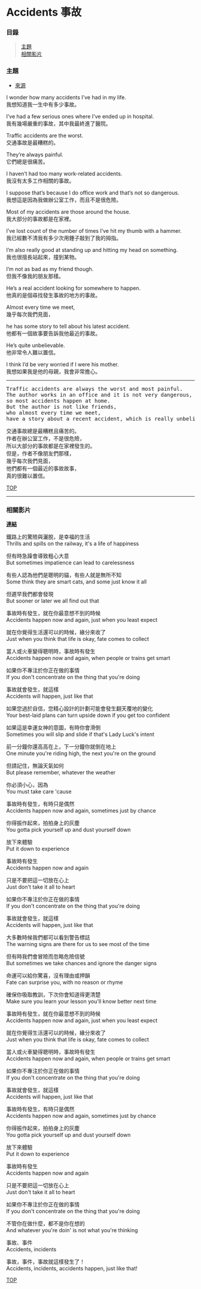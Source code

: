 # Accidents  事故

### 目錄
> [主題](#主題)  
> [相關影片](#相關影片)    

### 主題

- [來源](https://listenaminute.com/a/accidents.html)

I wonder how many accidents I’ve had in my life.                            
我想知道我一生中有多少事故。

I’ve had a few serious ones where I’ve ended up in hospital.                
我有幾場嚴重的事故，其中我最終進了醫院。

Traffic accidents are the worst.                                            
交通事故是最糟糕的。

They’re always painful.                                                     
它們總是很痛苦。

I haven’t had too many work-related accidents.                              
我沒有太多工作相關的事故。

I suppose that’s because I do office work and that’s not so dangerous.      
我想這是因為我做辦公室工作，而且不是很危險。

Most of my accidents are those around the house.                            
我大部分的事故都是在家裡。

I’ve lost count of the number of times I’ve hit my thumb with a hammer.     
我已經數不清我有多少次用錘子敲到了我的拇指。

I’m also really good at standing up and hitting my head on something.       
我也很擅長站起來，撞到某物。

I’m not as bad as my friend though.                                         
但我不像我的朋友那樣。

He’s a real accident looking for somewhere to happen.                       
他真的是個尋找發生事故的地方的事故。

Almost every time we meet,                                                  
幾乎每次我們見面，  

he has some story to tell about his latest accident.                        
他都有一個故事要告訴我他最近的事故。

He’s quite unbelievable.                                                    
他非常令人難以置信。

I think I’d be very worried if I were his mother.                           
我想如果我是他的母親，我會非常擔心。

---
<pre>
Traffic accidents are always the worst and most painful. 
The author works in an office and it is not very dangerous, 
so most accidents happen at home. 
But the author is not like friends,
who almost every time we meet, 
have a story about a recent accident, which is really unbelievable. </pre>
<pre>
交通事故總是最糟糕且痛苦的。
作者在辦公室工作，不是很危險，
所以大部分的事故都是在家裡發生的。
但是，作者不像朋友們那樣，
幾乎每次我們見面，
他們都有一個最近的事故故事，
真的很難以置信。
</pre>

[TOP](#accidents--事故)

---

### **相關影片**

[**連結**](https://youtu.be/iLwVVEHb5HI)

鐵路上的驚險與灑脫，是幸福的生活  
Thrills and spills on the railway, it's a life of happiness

但有時急躁會導致粗心大意  
But sometimes impatience can lead to carelessness

有些人認為他們是聰明的貓，有些人就是無所不知  
Some think they are smart cats, and some just know it all

但遲早我們都會發現  
But sooner or later we all find out that

事故時有發生，就在你最意想不到的時候  
Accidents happen now and again, just when you least expect

就在你覺得生活還可以的時候，緣分來收了  
Just when you think that life is okay, fate comes to collect

當人或火車變得聰明時，事故時有發生  
Accidents happen now and again, when people or trains get smart

如果你不專注於你正在做的事情  
If you don't concentrate on the thing that you're doing

事故就會發生，就這樣  
Accidents will happen, just like that

如果您過於自信，您精心設計的計劃可能會發生翻天覆地的變化  
Your best-laid plans can turn upside down if you get too confident

如果這是幸運女神的意圖，有時你會滑倒  
Sometimes you will slip and slide if that's Lady Luck's intent

前一分鐘你還高高在上，下一分鐘你就倒在地上  
One minute you're riding high, the next you're on the ground

但請記住，無論天氣如何  
But please remember, whatever the weather

你必須小心，因為  
You must take care 'cause

事故時有發生，有時只是偶然  
Accidents happen now and again, sometimes just by chance

你得振作起來，拍拍身上的灰塵  
You gotta pick yourself up and dust yourself down

放下來體驗  
Put it down to experience

事故時有發生  
Accidents happen now and again

只是不要把這一切放在心上  
Just don't take it all to heart

如果你不專注於你正在做的事情  
If you don't concentrate on the thing that you're doing

事故就會發生，就這樣  
Accidents will happen, just like that

大多數時候我們都可以看到警告標誌  
The warning signs are there for us to see most of the time

但有時我們會冒險而忽略危險信號  
But sometimes we take chances and ignore the danger signs

命運可以給你驚喜，沒有理由或押韻  
Fate can surprise you, with no reason or rhyme

確保你吸取教訓，下次你會知道得更清楚  
Make sure you learn your lesson you'll know better next time

事故時有發生，就在你最意想不到的時候  
Accidents happen now and again, just when you least expect

就在你覺得生活還可以的時候，緣分來收了  
Just when you think that life is okay, fate comes to collect

當人或火車變得聰明時，事故時有發生  
Accidents happen now and again, when people or trains get smart

如果你不專注於你正在做的事情  
If you don't concentrate on the thing that you're doing

事故就會發生，就這樣  
Accidents will happen, just like that

事故時有發生，有時只是偶然  
Accidents happen now and again, sometimes just by chance

你得振作起來，拍拍身上的灰塵  
You gotta pick yourself up and dust yourself down

放下來體驗  
Put it down to experience

事故時有發生  
Accidents happen now and again

只是不要把這一切放在心上  
Just don't take it all to heart

如果你不專注於你正在做的事情  
If you don't concentrate on the thing that you're doing

不管你在做什麼，都不是你在想的  
And whatever you're doin' is not what you're thinking

事故、事件  
Accidents, incidents

事故，事件，事故就這樣發生了！  
Accidents, incidents, accidents happen, just like that!

[TOP](#accidents--事故)